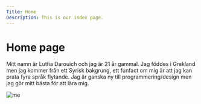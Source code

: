 ```yaml
---
Title: Home
Description: This is our index page.
---
```


Home page
==========================

Mitt namn är Lutfia Darouich och jag är 21 år gammal. 
Jag föddes i Grekland men jag kommer från ett Syrisk bakgrung, ett funfact om mig är att jag kan prata fyra språk flytande.
Jag är ganska ny till programmering/design men jag gör mitt bästa för att lära mig.

![me](%assets_url%/img/me.jpeg)

